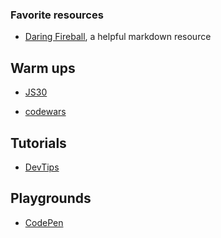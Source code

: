 ### Favorite resources

* [Daring Fireball](https://daringfireball.net/projects/markdown/), a helpful markdown resource

## Warm ups

* [JS30](https://javascript30.com/) 

* [codewars](https://www.codewars.com/)

## Tutorials

* [DevTips](https://www.youtube.com/user/DevTipsForDesigners)

## Playgrounds

* [CodePen](http://codepen.io/)